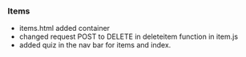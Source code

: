 ### Items

- items.html added container
- changed request POST to DELETE in deleteitem function in item.js
- added quiz in the nav bar for items and index.
